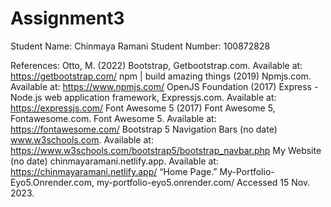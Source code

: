 # Assignment3
Student Name: Chinmaya Ramani
Student Number: 100872828

References:
Otto, M. (2022) Bootstrap, Getbootstrap.com. Available at: https://getbootstrap.com/
npm | build amazing things (2019) Npmjs.com. Available at: https://www.npmjs.com/
OpenJS Foundation (2017) Express - Node.js web application framework, Expressjs.com. Available at: https://expressjs.com/
Font Awesome 5 (2017) Font Awesome 5, Fontawesome.com. Font Awesome 5. Available at: https://fontawesome.com/
Bootstrap 5 Navigation Bars (no date) www.w3schools.com. Available at: https://www.w3schools.com/bootstrap5/bootstrap_navbar.php
My Website (no date) chinmayaramani.netlify.app. Available at: https://chinmayaramani.netlify.app/
“Home Page.” My-Portfolio-Eyo5.Onrender.com, my-portfolio-eyo5.onrender.com/ Accessed 15 Nov. 2023.
